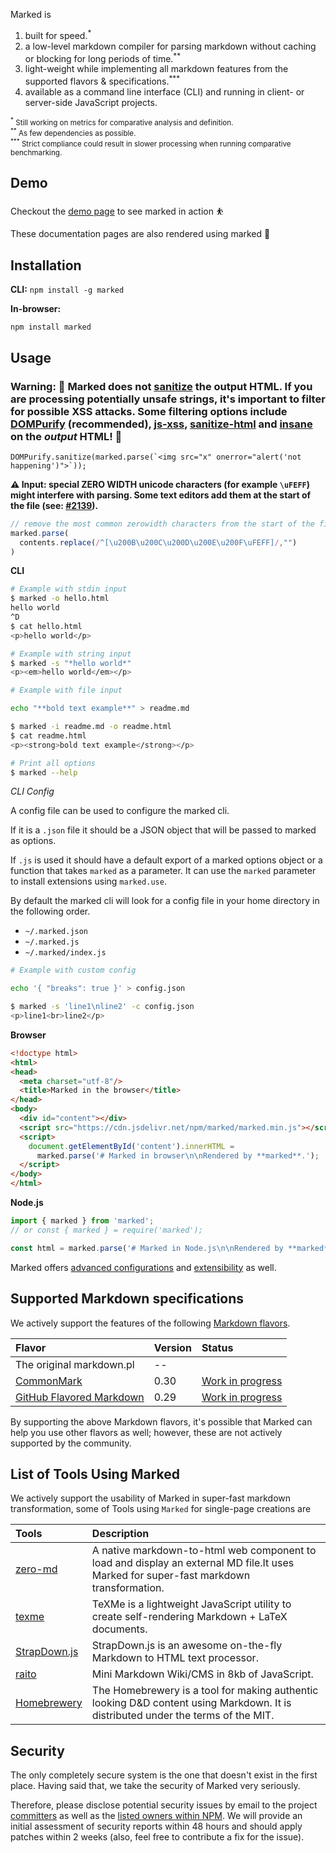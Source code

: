 Marked is

1. built for speed.<sup>*</sup>
2. a low-level markdown compiler for parsing markdown without caching or blocking for long periods of time.<sup>**</sup>
3. light-weight while implementing all markdown features from the supported flavors & specifications.<sup>***</sup>
4. available as a command line interface (CLI) and running in client- or server-side JavaScript projects.

<p><small><sup>*</sup> Still working on metrics for comparative analysis and definition.</small><br>
<small><sup>**</sup> As few dependencies as possible.</small><br>
<small><sup>***</sup> Strict compliance could result in slower processing when running comparative benchmarking.</small></p>


<h2 id="demo">Demo</h2>

Checkout the [demo page](./demo/) to see marked in action ⛹️

These documentation pages are also rendered using marked 💯


<h2 id="installation">Installation</h2>

**CLI:** `npm install -g marked`

**In-browser:**
```
npm install marked
```
<h2 id="usage">Usage</h2>

### Warning: 🚨 Marked does not [sanitize](/using_advanced#options) the output HTML. If you are processing potentially unsafe strings, it's important to filter for possible XSS attacks. Some filtering options include [DOMPurify](https://github.com/cure53/DOMPurify) (recommended), [js-xss](https://github.com/leizongmin/js-xss), [sanitize-html](https://github.com/apostrophecms/sanitize-html) and [insane](https://github.com/bevacqua/insane) on the *output* HTML! 🚨

```
DOMPurify.sanitize(marked.parse(`<img src="x" onerror="alert('not happening')">`));
```

**⚠️ Input: special ZERO WIDTH unicode characters (for example `\uFEFF`) might interfere with parsing. Some text editors add them at the start of the file (see: [#2139](https://github.com/markedjs/marked/issues/2139)).**

```js
// remove the most common zerowidth characters from the start of the file
marked.parse(
  contents.replace(/^[\u200B\u200C\u200D\u200E\u200F\uFEFF]/,"")
)
```

**CLI**

``` bash
# Example with stdin input
$ marked -o hello.html
hello world
^D
$ cat hello.html
<p>hello world</p>
```

``` bash
# Example with string input
$ marked -s "*hello world*"
<p><em>hello world</em></p>
```

```bash
# Example with file input

echo "**bold text example**" > readme.md

$ marked -i readme.md -o readme.html
$ cat readme.html
<p><strong>bold text example</strong></p>
```

```bash
# Print all options
$ marked --help
```

*CLI Config*

A config file can be used to configure the marked cli.

If it is a `.json` file it should be a JSON object that will be passed to marked as options.

If `.js` is used it should have a default export of a marked options object or a function that takes `marked` as a parameter.
It can use the `marked` parameter to install extensions using `marked.use`.

By default the marked cli will look for a config file in your home directory in the following order.

- `~/.marked.json`
- `~/.marked.js`
- `~/.marked/index.js`

```bash
# Example with custom config

echo '{ "breaks": true }' > config.json

$ marked -s 'line1\nline2' -c config.json
<p>line1<br>line2</p>
```

**Browser**

```html
<!doctype html>
<html>
<head>
  <meta charset="utf-8"/>
  <title>Marked in the browser</title>
</head>
<body>
  <div id="content"></div>
  <script src="https://cdn.jsdelivr.net/npm/marked/marked.min.js"></script>
  <script>
    document.getElementById('content').innerHTML =
      marked.parse('# Marked in browser\n\nRendered by **marked**.');
  </script>
</body>
</html>
```

**Node.js**

```js
import { marked } from 'marked';
// or const { marked } = require('marked');

const html = marked.parse('# Marked in Node.js\n\nRendered by **marked**.');
```


Marked offers [advanced configurations](/using_advanced) and [extensibility](/using_pro) as well.

<h2 id="specifications">Supported Markdown specifications</h2>

We actively support the features of the following [Markdown flavors](https://github.com/commonmark/CommonMark/wiki/Markdown-Flavors).

| Flavor                                                     | Version | Status                                                             |
| :--------------------------------------------------------- | :------ | :----------------------------------------------------------------- |
| The original markdown.pl                                   | --      |                                                                    |
| [CommonMark](http://spec.commonmark.org/0.30/)             | 0.30    | [Work in progress](https://github.com/markedjs/marked/issues/1202) |
| [GitHub Flavored Markdown](https://github.github.com/gfm/) | 0.29    | [Work in progress](https://github.com/markedjs/marked/issues/1202) |

By supporting the above Markdown flavors, it's possible that Marked can help you use other flavors as well; however, these are not actively supported by the community.

<h2 id="tools">List of Tools Using Marked</h2>

We actively support the usability of Marked in super-fast markdown transformation, some of Tools using `Marked` for single-page creations are

| Tools                                                               |                  Description                                               |
| :-----------------------------------------------------------------  | :------------------------------------------------------------------------  |
| [zero-md](https://zerodevx.github.io/zero-md/)                      | A native markdown-to-html web component to load and display an external MD file.It uses Marked for super-fast markdown transformation. |
| [texme](https://github.com/susam/texme)                             | TeXMe is a lightweight JavaScript utility to create self-rendering Markdown + LaTeX documents.             |
| [StrapDown.js](https://naereen.github.io/StrapDown.js/)             | StrapDown.js is an awesome on-the-fly Markdown to HTML text processor.                |
| [raito](https://raito.arnaud.at/)             | Mini Markdown Wiki/CMS in 8kb of JavaScript.                |
| [Homebrewery](https://homebrewery.naturalcrit.com/)             | The Homebrewery is a tool for making authentic looking D&D content using Markdown. It is distributed under the terms of the MIT.             |

<h2 id="security">Security</h2>

The only completely secure system is the one that doesn't exist in the first place. Having said that, we take the security of Marked very seriously.

Therefore, please disclose potential security issues by email to the project [committers](/authors) as well as the [listed owners within NPM](https://docs.npmjs.com/cli/owner). We will provide an initial assessment of security reports within 48 hours and should apply patches within 2 weeks (also, feel free to contribute a fix for the issue).
